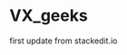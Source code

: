 # VX_geeks

first update from stackedit.io	
<!--stackedit_data:
eyJoaXN0b3J5IjpbLTE5MzkyMzAyMjRdfQ==
-->
